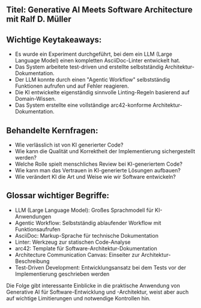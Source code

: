 ## Titel: Generative AI Meets Software Architecture mit Ralf D. Müller

## Wichtige Keytakeaways:
- Es wurde ein Experiment durchgeführt, bei dem ein LLM (Large Language Model) einen kompletten AsciiDoc-Linter entwickelt hat.
- Das System arbeitete test-driven und erstellte selbstständig Architektur-Dokumentation.
- Der LLM konnte durch einen "Agentic Workflow" selbstständig Funktionen aufrufen und auf Fehler reagieren.
- Die KI entwickelte eigenständig sinnvolle Linting-Regeln basierend auf Domain-Wissen.
- Das System erstellte eine vollständige arc42-konforme Architektur-Dokumentation.

## Behandelte Kernfragen:
- Wie verlässlich ist von KI generierter Code?
- Wie kann die Qualität und Korrektheit der Implementierung sichergestellt werden?
- Welche Rolle spielt menschliches Review bei KI-generiertem Code?
- Wie kann man das Vertrauen in KI-generierte Lösungen aufbauen?
- Wie verändert KI die Art und Weise wie wir Software entwickeln?

## Glossar wichtiger Begriffe:
- LLM (Large Language Model): Großes Sprachmodell für KI-Anwendungen
- Agentic Workflow: Selbstständig ablaufender Workflow mit Funktionsaufrufen
- AsciiDoc: Markup-Sprache für technische Dokumentation
- Linter: Werkzeug zur statischen Code-Analyse
- arc42: Template für Software-Architektur-Dokumentation
- Architecture Communication Canvas: Einseiter zur Architektur-Beschreibung
- Test-Driven Development: Entwicklungsansatz bei dem Tests vor der Implementierung geschrieben werden

Die Folge gibt interessante Einblicke in die praktische Anwendung von Generative AI für Software-Entwicklung und -Architektur, weist aber auch auf wichtige Limitierungen und notwendige Kontrollen hin.
